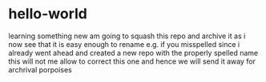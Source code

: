# hello-world
learning something new
am going to squash this repo and archive it 
as i now see that it is easy enough to rename e.g. if you misspelled 
since i already went ahead and created a new repo with the properly spelled name this will not me allow to correct this one and hence we will send it away for archrival porpoises
